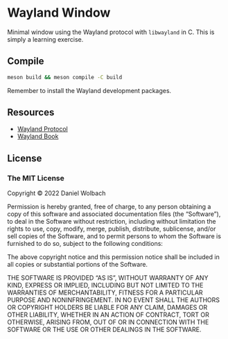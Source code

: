 # Wayland Window

Minimal window using the Wayland protocol with `libwayland` in C. This is simply
a learning exercise.

## Compile

```sh
meson build && meson compile -C build
```

Remember to install the Wayland development packages.

## Resources

- [Wayland Protocol](https://wayland.freedesktop.org/docs/html/)
- [Wayland Book](https://wayland-book.com/)

## License

### The MIT License

Copyright © 2022 Daniel Wolbach

Permission is hereby granted, free of charge, to any person obtaining a copy of
this software and associated documentation files (the “Software”), to deal in
the Software without restriction, including without limitation the rights to
use, copy, modify, merge, publish, distribute, sublicense, and/or sell copies of
the Software, and to permit persons to whom the Software is furnished to do so,
subject to the following conditions:

The above copyright notice and this permission notice shall be included in all
copies or substantial portions of the Software.

THE SOFTWARE IS PROVIDED “AS IS”, WITHOUT WARRANTY OF ANY KIND, EXPRESS OR
IMPLIED, INCLUDING BUT NOT LIMITED TO THE WARRANTIES OF MERCHANTABILITY, FITNESS
FOR A PARTICULAR PURPOSE AND NONINFRINGEMENT. IN NO EVENT SHALL THE AUTHORS OR
COPYRIGHT HOLDERS BE LIABLE FOR ANY CLAIM, DAMAGES OR OTHER LIABILITY, WHETHER
IN AN ACTION OF CONTRACT, TORT OR OTHERWISE, ARISING FROM, OUT OF OR IN
CONNECTION WITH THE SOFTWARE OR THE USE OR OTHER DEALINGS IN THE SOFTWARE.

